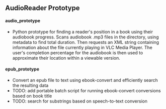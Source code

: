 ## AudioReader Prototype ##

#### audio_prototype ####
+ Python prototype for finding a reader's position in a book using their 
audiobook progress. Scans audiobook .mp3 files in the directory, using
metadata to find total duration. Then requests an XML string containing
information about the file currently playing in VLC Media Player. The user's
completion percentage for the audiobook is then used to approximate their
location within a viewable version.

#### epub_prototype ####
+ Convert an epub file to text using ebook-convert and efficiently search
the resulting data
+ TODO: add portable batch script for running ebook-convert conversions
based on book title
+ TODO: search for substrings based on speech-to-text conversion

